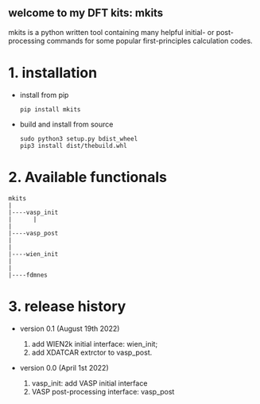 ## welcome to my DFT kits: mkits

mkits is a python written tool containing many helpful initial- or post-processing commands for some popular first-principles calculation codes.

# 1. installation

+ install from pip
  ```
  pip install mkits
  ```
  

+ build and install from source
  
  ```
  sudo python3 setup.py bdist_wheel
  pip3 install dist/thebuild.whl
  ```
 
 # 2. Available functionals
 
 ```
 mkits
 |
 |----vasp_init 
 |      |
 |
 |----vasp_post
 |
 |
 |----wien_init
 |
 |
 |----fdmnes
 ```

# 3. release history

+ version 0.1 (August 19th 2022)
  
  1. add WIEN2k initial interface: wien_init;
  2. add XDATCAR extrctor to vasp_post.

+ version 0.0 (April 1st 2022)
  
  1. vasp_init: add VASP initial interface
  2. VASP post-processing interface: vasp_post
